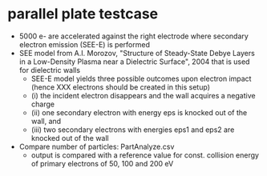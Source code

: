 # parallel plate testcase
- 5000 e- are accelerated against the right electrode where secondary electron emission (SEE-E) is performed
- SEE model from A.I. Morozov, "Structure of Steady-State Debye Layers in a Low-Density Plasma near a Dielectric Surface", 2004
  that is used for dielectric walls 
  - SEE-E model yields three possible outcomes upon electron impact (hence XXX electrons should be created in this setup)
  - (i) the incident electron disappears and the wall acquires a negative charge
  - (ii) one secondary electron with energy eps is knocked out of the wall, and 
  - (iii) two secondary electrons with energies eps1 and eps2 are knocked out of the wall
- Compare number of particles: PartAnalyze.csv
  - output is compared with a reference value for const. collision energy of primary electrons of 50, 100 and 200 eV
